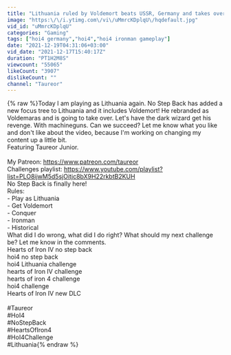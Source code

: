 ```yaml
---
title: "Lithuania ruled by Voldemort beats USSR, Germany and takes over everything"
image: "https:\/\/i.ytimg.com\/vi\/uMmrcKDplqU\/hqdefault.jpg"
vid_id: "uMmrcKDplqU"
categories: "Gaming"
tags: ["hoi4 germany","hoi4","hoi4 ironman gameplay"]
date: "2021-12-19T04:31:06+03:00"
vid_date: "2021-12-17T15:40:17Z"
duration: "PT1H2M8S"
viewcount: "55065"
likeCount: "3907"
dislikeCount: ""
channel: "Taureor"
---
```

{% raw %}Today I am playing as Lithuania again. No Step Back has added a new focus tree to Lithuania and it includes Voldemort! He rebranded as Voldemaras and is going to take over. Let's have the dark wizard get his revenge. With machineguns. Can we succeed? Let me know what you like and don't like about the video, because I'm working on changing my content up a little bit.<br />Featuring Taureor Junior.<br /><br />My Patreon: <a rel="nofollow" target="blank" href="https://www.patreon.com/taureor">https://www.patreon.com/taureor</a><br />Challenges playlist: <a rel="nofollow" target="blank" href="https://www.youtube.com/playlist?list=PLO8ijwM5d5sjOitjc8bX9H22rkbtB2KUH">https://www.youtube.com/playlist?list=PLO8ijwM5d5sjOitjc8bX9H22rkbtB2KUH</a><br />No Step Back is finally here!<br />Rules:<br />- Play as Lithuania<br />- Get Voldemort<br />- Conquer<br />- Ironman<br />- Historical<br />What did I do wrong, what did I do right? What should my next challenge be? Let me know in the comments.<br />Hearts of Iron IV no step back<br />hoi4 no step back<br />hoi4 Lithuania challenge<br />hearts of Iron IV challenge<br />hearts of iron 4 challenge<br />hoi4 challenge<br />Hearts of Iron IV new DLC<br /><br />#Taureor<br />#HoI4<br />#NoStepBack<br />#HeartsOfIron4<br />#HoI4Challenge<br />#Lithuania{% endraw %}
